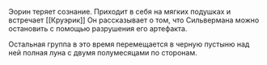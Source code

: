 Эорин теряет сознание. Приходит в себя на мягких подушках и встречает [[Круэрик]]
Он рассказывает о том, что Сильвермана можно остановить с помощью разрушения его артефакта.

Остальная группа в это время перемещается в черную пустыню над ней полная луна с двумя полумесяцами по сторонам. 
